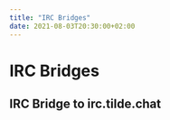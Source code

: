 ```yaml
---
title: "IRC Bridges"
date: 2021-08-03T20:30:00+02:00
---
```


# IRC Bridges

## IRC Bridge to irc.tilde.chat

